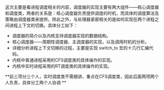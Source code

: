 这次主要是看进程调度相关的内容，调度器的实现主要有两大组件——核心调度器和调度类，两者的关系是：核心调度器负责提供调度的时机，而具体的调度算法及策略由调度器类来提供，除此之外，与处理器紧密相关的是如何实现在两个进程之间进程上下文的切换。具体分工如下：

* 调度器的简介以及内核支持调度器实现的数据结构。
* 核心调度器——周期性调度器、主调度器的实现，以及调用时机的分析。
* 详细分析进程上下文切换的过程，主要是实现 switch_to 宏的十几行汇编代码。
* 内核中普通进程采用的CFS调度类的具体操作的实现。
* 内核中实时进程采用的RT调度类的具体操作的实现。

**前三项分三个人，实时调度类不需细讲，重点在CFS调度类，因此后面两项两个人负责，具体分工两个人协调 **
